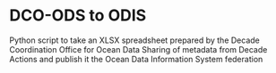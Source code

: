 # DCO-ODS to ODIS
Python script to take an XLSX spreadsheet prepared by the Decade Coordination Office for Ocean Data Sharing of metadata from Decade Actions and publish it the Ocean Data Information System federation
